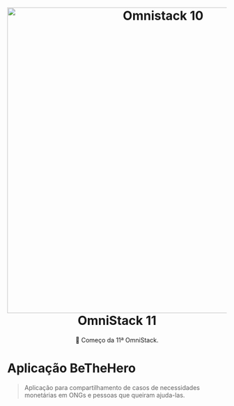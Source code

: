 <h1 align="center">
<img src="https://i.imgur.com/4NlNiKB.jpg" alt="Omnistack 10" width="700" />
<br>
OmniStack 11
</h1>

<p align="center"> 🚀 Começo da 11ª OmniStack.
  
 # Aplicação BeTheHero
> Aplicação para compartilhamento de casos de necessidades monetárias em ONGs e pessoas que queiram ajuda-las.
